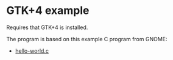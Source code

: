 # GTK+4 example

Requires that GTK+4 is installed.

The program is based on this example C program from GNOME:

* [hello-world.c](https://gitlab.gnome.org/GNOME/gtk/-/raw/master/examples/hello/hello-world.c)
